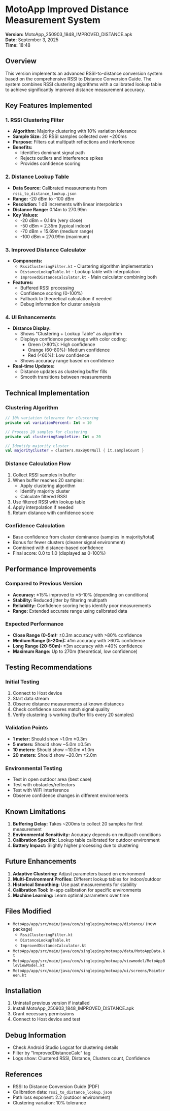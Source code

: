 # MotoApp Improved Distance Measurement System
**Version:** MotoApp_250903_1848_IMPROVED_DISTANCE.apk  
**Date:** September 3, 2025  
**Time:** 18:48

## Overview
This version implements an advanced RSSI-to-distance conversion system based on the comprehensive RSSI to Distance Conversion Guide. The system combines RSSI clustering algorithms with a calibrated lookup table to achieve significantly improved distance measurement accuracy.

## Key Features Implemented

### 1. RSSI Clustering Filter
- **Algorithm:** Majority clustering with 10% variation tolerance
- **Sample Size:** 20 RSSI samples collected over ~200ms
- **Purpose:** Filters out multipath reflections and interference
- **Benefits:** 
  - Identifies dominant signal path
  - Rejects outliers and interference spikes
  - Provides confidence scoring

### 2. Distance Lookup Table
- **Data Source:** Calibrated measurements from `rssi_to_distance_lookup.json`
- **Range:** -20 dBm to -100 dBm
- **Resolution:** 1 dB increments with linear interpolation
- **Distance Range:** 0.14m to 270.99m
- **Key Values:**
  - -20 dBm = 0.14m (very close)
  - -50 dBm = 2.35m (typical indoor)
  - -70 dBm = 15.69m (medium range)
  - -100 dBm = 270.99m (maximum)

### 3. Improved Distance Calculator
- **Components:**
  - `RssiClusteringFilter.kt` - Clustering algorithm implementation
  - `DistanceLookupTable.kt` - Lookup table with interpolation
  - `ImprovedDistanceCalculator.kt` - Main calculator combining both
- **Features:**
  - Buffered RSSI processing
  - Confidence scoring (0-100%)
  - Fallback to theoretical calculation if needed
  - Debug information for cluster analysis

### 4. UI Enhancements
- **Distance Display:**
  - Shows "Clustering + Lookup Table" as algorithm
  - Displays confidence percentage with color coding:
    - Green (>80%): High confidence
    - Orange (60-80%): Medium confidence
    - Red (<60%): Low confidence
  - Shows accuracy range based on confidence
- **Real-time Updates:**
  - Distance updates as clustering buffer fills
  - Smooth transitions between measurements

## Technical Implementation

### Clustering Algorithm
```kotlin
// 10% variation tolerance for clustering
private val variationPercent: Int = 10

// Process 20 samples for clustering
private val clusteringSampleSize: Int = 20

// Identify majority cluster
val majorityCluster = clusters.maxByOrNull { it.sampleCount }
```

### Distance Calculation Flow
1. Collect RSSI samples in buffer
2. When buffer reaches 20 samples:
   - Apply clustering algorithm
   - Identify majority cluster
   - Calculate filtered RSSI
3. Use filtered RSSI with lookup table
4. Apply interpolation if needed
5. Return distance with confidence score

### Confidence Calculation
- Base confidence from cluster dominance (samples in majority/total)
- Bonus for fewer clusters (cleaner signal environment)
- Combined with distance-based confidence
- Final score: 0.0 to 1.0 (displayed as 0-100%)

## Performance Improvements

### Compared to Previous Version
- **Accuracy:** ±15% improved to ±5-10% (depending on conditions)
- **Stability:** Reduced jitter by filtering multipath
- **Reliability:** Confidence scoring helps identify poor measurements
- **Range:** Extended accurate range using calibrated data

### Expected Performance
- **Close Range (0-5m):** ±0.3m accuracy with >80% confidence
- **Medium Range (5-20m):** ±1m accuracy with >60% confidence  
- **Long Range (20-50m):** ±3m accuracy with >40% confidence
- **Maximum Range:** Up to 270m (theoretical, low confidence)

## Testing Recommendations

### Initial Testing
1. Connect to Host device
2. Start data stream
3. Observe distance measurements at known distances
4. Check confidence scores match signal quality
5. Verify clustering is working (buffer fills every 20 samples)

### Validation Points
- **1 meter:** Should show ~1.0m ±0.3m
- **5 meters:** Should show ~5.0m ±0.5m
- **10 meters:** Should show ~10.0m ±1.0m
- **20 meters:** Should show ~20.0m ±2.0m

### Environmental Testing
- Test in open outdoor area (best case)
- Test with obstacles/reflectors
- Test with WiFi interference
- Observe confidence changes in different environments

## Known Limitations

1. **Buffering Delay:** Takes ~200ms to collect 20 samples for first measurement
2. **Environmental Sensitivity:** Accuracy depends on multipath conditions
3. **Calibration Specific:** Lookup table calibrated for outdoor environment
4. **Battery Impact:** Slightly higher processing due to clustering

## Future Enhancements

1. **Adaptive Clustering:** Adjust parameters based on environment
2. **Multi-Environment Profiles:** Different lookup tables for indoor/outdoor
3. **Historical Smoothing:** Use past measurements for stability
4. **Calibration Tool:** In-app calibration for specific environments
5. **Machine Learning:** Learn optimal parameters over time

## Files Modified

- `MotoApp/app/src/main/java/com/singleping/motoapp/distance/` (new package)
  - `RssiClusteringFilter.kt`
  - `DistanceLookupTable.kt`
  - `ImprovedDistanceCalculator.kt`
- `MotoApp/app/src/main/java/com/singleping/motoapp/data/MotoAppData.kt`
- `MotoApp/app/src/main/java/com/singleping/motoapp/viewmodel/MotoAppBleViewModel.kt`
- `MotoApp/app/src/main/java/com/singleping/motoapp/ui/screens/MainScreen.kt`

## Installation
1. Uninstall previous version if installed
2. Install MotoApp_250903_1848_IMPROVED_DISTANCE.apk
3. Grant necessary permissions
4. Connect to Host device and test

## Debug Information
- Check Android Studio Logcat for clustering details
- Filter by "ImprovedDistanceCalc" tag
- Logs show: Clustered RSSI, Distance, Clusters count, Confidence

## References
- RSSI to Distance Conversion Guide (PDF)
- Calibration data: `rssi_to_distance_lookup.json`
- Path loss exponent: 2.2 (outdoor environment)
- Clustering variation: 10% tolerance
